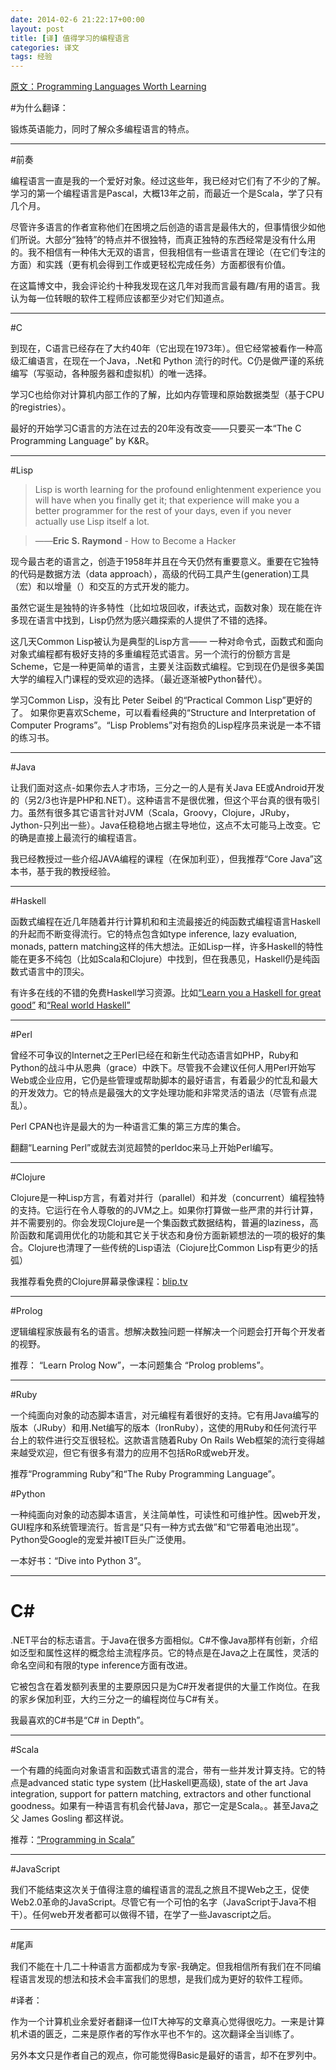 ```yaml
---
date: 2014-02-6 21:22:17+00:00
layout: post
title: [译] 值得学习的编程语言
categories: 译文
tags: 经验    
---
```


[原文：Programming Languages Worth Learning](http://batsov.com/articles/2011/04/27/programming-languages-worth-learning/)

#为什么翻译：

锻炼英语能力，同时了解众多编程语言的特点。

---------------------------------------

#前奏

编程语言一直是我的一个爱好对象。经过这些年，我已经对它们有了不少的了解。学习的第一个编程语言是Pascal，大概13年之前，而最近一个是Scala，学了只有几个月。

尽管许多语言的作者宣称他们在困境之后创造的语言是最伟大的，但事情很少如他们所说。大部分“独特”的特点并不很独特，而真正独特的东西经常是没有什么用的。我不相信有一种伟大无双的语言，但我相信有一些语言在理论（在它们专注的方面）和实践（更有机会得到工作或更轻松完成任务）方面都很有价值。

在这篇博文中，我会评论约十种我发现在这几年对我而言最有趣/有用的语言。我认为每一位转眼的软件工程师应该都至少对它们知道点。

---------------------------------------

#C

到现在，C语言已经存在了大约40年（它出现在1973年）。但它经常被看作一种高级汇编语言，在现在一个Java，.Net和 Python 流行的时代。C仍是做严谨的系统编写（写驱动，各种服务器和虚拟机）的唯一选择。

学习C也给你对计算机内部工作的了解，比如内存管理和原始数据类型（基于CPU的registries）。

最好的开始学习C语言的方法在过去的20年没有改变——只要买一本“The C Programming Language” by K&R。

---------------------------------------

#Lisp

>    Lisp is worth learning for the profound enlightenment
>    experience you will have when you finally get it; that experience will
>    make you a better programmer for the rest of your days, even if you
>    never actually use Lisp itself a lot.


>    ——<strong>Eric S. Raymond</strong> - How to Become a Hacker

现今最古老的语言之，创造于1958年并且在今天仍然有重要意义。重要在它独特的代码是数据方法（data approach），高级的代码工具产生(generation)工具（宏）和以增量（）和交互的方式开发的能力。

虽然它诞生是独特的许多特性（比如垃圾回收，if表达式，函数对象）现在能在许多现在语言中找到，Lisp仍然为感兴趣探索的人提供了不错的选择。

这几天Common Lisp被认为是典型的Lisp方言—— 一种对命令式，函数式和面向对象式编程都有极好支持的多重编程范式语言。另一个流行的份额方言是Scheme，它是一种更简单的语言，主要关注函数式编程。它到现在仍是很多美国大学的编程入门课程的受欢迎的选择。（最近逐渐被Python替代）。

学习Common Lisp，没有比 Peter Seibel 的“Practical Common Lisp”更好的了。
如果你更喜欢Scheme，可以看看经典的“Structure and Interpretation of Computer Programs”。“Lisp Problems”对有抱负的Lisp程序员来说是一本不错的练习书。


---------------------------------------


#Java

让我们面对这点-如果你去人才市场，三分之一的人是有关Java EE或Android开发的（另2/3也许是PHP和.NET）。这种语言不是很优雅，但这个平台真的很有吸引力。虽然有很多其它语言针对JVM（Scala，Groovy，Clojure，JRuby，Jython-只列出一些）。Java任稳稳地占据主导地位，这点不太可能马上改变。它的确是直接上最流行的编程语言。

我已经教授过一些介绍JAVA编程的课程（在保加利亚），但我推荐“Core Java”这本书，基于我的教授经验。


---------------------------------------


#Haskell

函数式编程在近几年随着并行计算机和和主流最接近的纯函数式编程语言Haskell的升起而不断变得流行。它的特点包含如type inference, lazy evaluation, monads, pattern matching这样的伟大想法。正如Lisp一样，许多Haskell的特性能在更多不纯包（比如Scala和Clojure）中找到，但在我愚见，Haskell仍是纯函数式语言中的顶尖。

有许多在线的不错的免费Haskell学习资源。比如[“Learn you a Haskell for great good”](http://learnyouahaskell.com/) 和[“Real world Haskell”](http://book.realworldhaskell.org/read/)

---------------------------------------

#Perl

曾经不可争议的Internet之王Perl已经在和新生代动态语言如PHP，Ruby和Python的战斗中从恩典（grace）中跌下。尽管我不会建议任何人用Perl开始写Web或企业应用，它仍是些管理或帮助脚本的最好语言，有着最少的忙乱和最大的开发效力。它的特点是最强大的文字处理功能和非常灵活的语法（尽管有点混乱）。

Perl CPAN也许是最大的为一种语言汇集的第三方库的集合。

翻翻“Learning Perl”或就去浏览超赞的perldoc来马上开始Perl编写。

---------------------------------------

#Clojure

Clojure是一种Lisp方言，有着对并行（parallel）和并发（concurrent）编程独特的支持。它运行在令人尊敬的的JVM之上。如果你打算做一些严肃的并行计算，并不需要别的。你会发现Clojure是一个集函数式数据结构，普遍的laziness，高阶函数和尾调用优化的功能和其它关于状态和身份方面新颖想法的一项的极好的集合。Clojure也清理了一些传统的Lisp语法（Ciojure比Common Lisp有更少的括弧）

我推荐看免费的Clojure屏幕录像课程：[blip.tv](http://clojure.blip.tv/)

---------------------------------------

#Prolog

逻辑编程家族最有名的语言。想解决数独问题一样解决一个问题会打开每个开发者的视野。

推荐： “Learn Prolog Now”，一本问题集合 “Prolog problems”。

---------------------------------------

#Ruby

一个纯面向对象的动态脚本语言，对元编程有着很好的支持。它有用Java编写的版本（JRuby）和用.Net编写的版本（IronRuby），这使的用Ruby和任何流行平台上的软件进行交互很轻松。这款语言随着Ruby On Rails Web框架的流行变得越来越受欢迎，但它有很多有潜力的应用不包括RoR或web开发。

推荐“Programming Ruby”和“The Ruby Programming Language”。


#Python

一种纯面向对象的动态脚本语言，关注简单性，可读性和可维护性。因web开发，GUI程序和系统管理流行。哲言是“只有一种方式去做”和“它带着电池出现”。Python受Google的宠爱并被IT巨头广泛使用。

一本好书：“Dive into Python 3”。


---------------------------------------

<h1>C#</h1>

.NET平台的标志语言。于Java在很多方面相似。C#不像Java那样有创新，介绍如泛型和属性这样的概念给主流程序员。它的特点是在Java之上在属性，灵活的命名空间和有限的type inference方面有改进。

它被包含在着发额列表里的主要原因只是为C#开发者提供的大量工作岗位。在我的家乡保加利亚，大约三分之一的编程岗位与C#有关。

我最喜欢的C#书是“C# in Depth”。

---------------------------------------

#Scala

一个有趣的纯面向对象语言和函数式语言的混合，带有一些并发计算支持。它的特点是advanced static type system (比Haskell更高级), state of the art Java integration, support for pattern matching, extractors and other functional goodness。如果有一种语言有机会代替Java，那它一定是Scala。。甚至Java之父 James Gosling 都这样说。

推荐：[“Programming in Scala”](http://www.artima.com/pins1ed/)

---------------------------------------

#JavaScript

我们不能结束这次关于值得注意的编程语言的混乱之旅且不提Web之王，促使Web2.0革命的JavaScript。尽管它有一个可怕的名字（JavaScript于Java不相干）。任何web开发者都可以做得不错，在学了一些Javascript之后。


---------------------------------------

#尾声

我们不能在十几二十种语言方面都成为专家-我确定。但我相信所有我们在不同编程语言发现的想法和技术会丰富我们的思想，是我们成为更好的软件工程师。


#译者：

作为一个计算机业余爱好者翻译一位IT大神写的文章真心觉得很吃力。一来是计算机术语的匮乏，二来是原作者的写作水平也不乍的。这次翻译全当训练了。

另外本文只是作者自己的观点，你可能觉得Basic是最好的语言，却不在罗列中。



